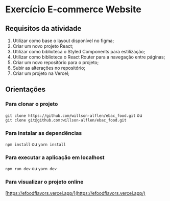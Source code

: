 # Exercício E-commerce Website

## Requisitos da atividade
1) Utilizar como base o layout disponível no figma;
2) Criar um novo projeto React;
3) Utilizar como biblioteca o Styled Components para estilização;
4) Utilizar como biblioteca o React Router para a navegação entre páginas;
5) Criar um novo repositório para o projeto;
6) Subir as alterações no repositório;
7) Criar um projeto na Vercel;

## Orientações
### Para clonar o projeto
`git clone https://github.com/willson-alflen/ebac_food.git` ou <br />
`git clone git@github.com:willson-alflen/ebac_food.git`

### Para instalar as dependências
`npm install` ou `yarn install`

### Para executar a aplicação em localhost
`npm run dev` ou `yarn dev`

### Para visualizar o projeto online
 [https://efoodflavors.vercel.app/](https://efoodflavors.vercel.app/)
